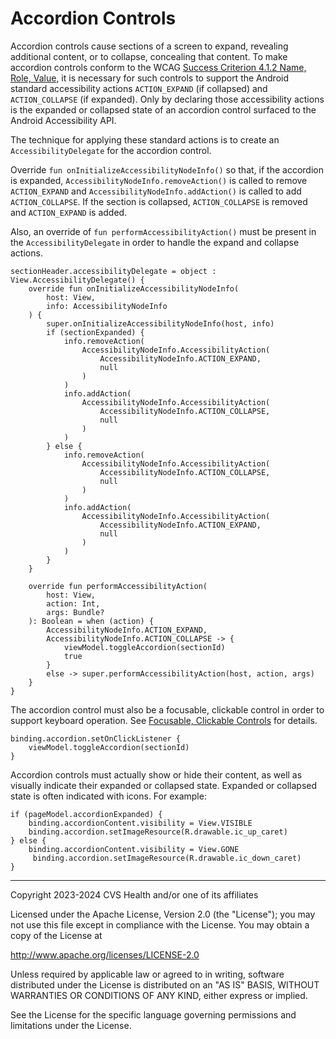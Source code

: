 # Accordion Controls
Accordion controls cause sections of a screen to expand, revealing additional content, or to collapse, concealing that content. To make accordion controls conform to the WCAG [Success Criterion 4.1.2 Name, Role, Value](https://www.w3.org/TR/WCAG22/#name-role-value), it is necessary for such controls to support the Android standard accessibility actions `ACTION_EXPAND` (if collapsed) and `ACTION_COLLAPSE` (if expanded). Only by declaring those accessibility actions is the expanded or collapsed state of an accordion control surfaced to the Android Accessibility API.

The technique for applying these standard actions is to create an `AccessibilityDelegate` for the accordion control. 

Override `fun onInitializeAccessibilityNodeInfo()` so that, if the accordion is expanded, `AccessibilityNodeInfo.removeAction()` is called to remove `ACTION_EXPAND` and `AccessibilityNodeInfo.addAction()` is called to add `ACTION_COLLAPSE`. If the section is collapsed, `ACTION_COLLAPSE` is removed and `ACTION_EXPAND` is added.

Also, an override of `fun performAccessibilityAction()` must be present in the `AccessibilityDelegate` in order to handle the expand and collapse actions.


```
sectionHeader.accessibilityDelegate = object : View.AccessibilityDelegate() {
    override fun onInitializeAccessibilityNodeInfo(
        host: View,
        info: AccessibilityNodeInfo
    ) {
        super.onInitializeAccessibilityNodeInfo(host, info)
        if (sectionExpanded) {
            info.removeAction(
                AccessibilityNodeInfo.AccessibilityAction(
                    AccessibilityNodeInfo.ACTION_EXPAND,
                    null
                )
            )
            info.addAction(
                AccessibilityNodeInfo.AccessibilityAction(
                    AccessibilityNodeInfo.ACTION_COLLAPSE,
                    null
                )
            )
        } else {
            info.removeAction(
                AccessibilityNodeInfo.AccessibilityAction(
                    AccessibilityNodeInfo.ACTION_COLLAPSE,
                    null
                )
            )
            info.addAction(
                AccessibilityNodeInfo.AccessibilityAction(
                    AccessibilityNodeInfo.ACTION_EXPAND,
                    null
                )
            )
        }
    }

    override fun performAccessibilityAction(
        host: View,
        action: Int,
        args: Bundle?
    ): Boolean = when (action) {
        AccessibilityNodeInfo.ACTION_EXPAND,
        AccessibilityNodeInfo.ACTION_COLLAPSE -> {
            viewModel.toggleAccordion(sectionId)
            true
        }
        else -> super.performAccessibilityAction(host, action, args)
    }
}
```

The accordion control must also be a focusable, clickable control in order to support keyboard operation. See [Focusable, Clickable Controls](../basics/FocusableClickableControls.md) for details.

```
binding.accordion.setOnClickListener { 
    viewModel.toggleAccordion(sectionId) 
}
```

Accordion controls must actually show or hide their content, as well as visually indicate their expanded or collapsed state. Expanded or collapsed state is often indicated with icons. For example:

```
if (pageModel.accordionExpanded) {
    binding.accordionContent.visibility = View.VISIBLE
    binding.accordion.setImageResource(R.drawable.ic_up_caret)
} else {
    binding.accordionContent.visibility = View.GONE
     binding.accordion.setImageResource(R.drawable.ic_down_caret)
}
```


----

Copyright 2023-2024 CVS Health and/or one of its affiliates
   
Licensed under the Apache License, Version 2.0 (the "License");
you may not use this file except in compliance with the License.
You may obtain a copy of the License at

http://www.apache.org/licenses/LICENSE-2.0
       
Unless required by applicable law or agreed to in writing, software
distributed under the License is distributed on an "AS IS" BASIS,
WITHOUT WARRANTIES OR CONDITIONS OF ANY KIND, either express or implied.
   
See the License for the specific language governing permissions and
limitations under the License.